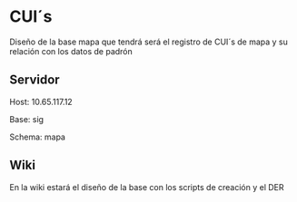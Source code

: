 # CUI´s

Diseño de la base mapa que tendrá será el registro de CUI´s de mapa y su relación con los datos de padrón

## Servidor
Host: 10.65.117.12

Base: sig

Schema: mapa

## Wiki

En la wiki estará el diseño de la base con los scripts de creación y el DER
